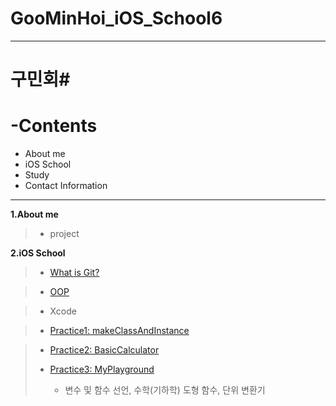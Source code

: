 # GooMinHoi_iOS_School6
---
# 구민회#

__-Contents__
=============
* About me
* iOS School
* Study
* Contact Information

---
__1.About me__
> * project


__2.iOS School__

>  * [What is Git?](/Class/Git_SelfStudy.pdf "What is Git?")

>  * [OOP](/Class/oopbasic.md "OOP")

>  * Xcode

>  * [Practice1: makeClassAndInstance](/Practice/FunctionTest/ClassAndInstanceMake.md "Practice1: makeClassAndInstance")
 
>  * [Practice2: BasicCalculator](/Practice/BasicCalculator/BasicCalculator.md "Practice2: BasicCalculator")
> 
>  * [Practice3: MyPlayground](/Practice/MyPlayground/VariablesAndFunction.md "Practice3: VariablesAndFunction")
>    
>    - 변수 및 함수 선언, 수학(기하학) 도형 함수, 단위 변환기
